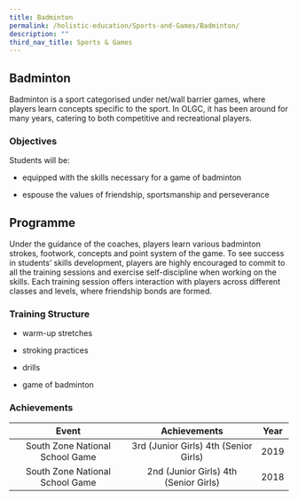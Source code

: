 ```yaml
---
title: Badminton
permalink: /holistic-education/Sports-and-Games/Badminton/
description: ""
third_nav_title: Sports & Games
---
```

## Badminton 

Badminton is a sport categorised under net/wall barrier games, where players learn concepts specific to the sport. In OLGC, it has been around for many years, catering to both competitive and recreational players. 

### Objectives


Students will be:  

  

*   equipped with the skills necessary for a game of badminton  
    
*   espouse the values of friendship, sportsmanship and perseverance  
    

Programme
---------

Under the guidance of the coaches, players learn various badminton strokes, footwork, concepts and point system of the game. To see success in students’ skills development, players are highly encouraged to commit to all the training sessions and exercise self-discipline when working on the skills. Each training session offers interaction with players across different classes and levels, where friendship bonds are formed.

### Training Structure


*   warm-up stretches  
    
*   stroking practices  
    
*   drills  
    
*   game of badminton  
    

### Achievements

|              Event              |              Achievements             | Year |
|:-------------------------------:|:-------------------------------------:|:----:|
| South Zone National School Game | 3rd (Junior Girls) 4th (Senior Girls) | 2019 |
| South Zone National School Game | 2nd (Junior Girls) 4th (Senior Girls) | 2018 |



